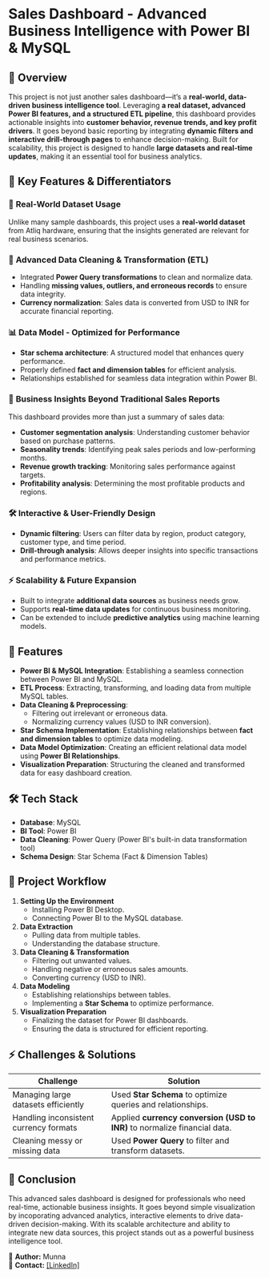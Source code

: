 # Sales Dashboard - Advanced Business Intelligence with Power BI & MySQL

## 📌 Overview
This project is not just another sales dashboard—it’s a **real-world, data-driven business intelligence tool**. Leveraging **a real dataset, advanced Power BI features, and a structured ETL pipeline**, this dashboard provides actionable insights into **customer behavior, revenue trends, and key profit drivers**. It goes beyond basic reporting by integrating **dynamic filters and interactive drill-through pages** to enhance decision-making. Built for scalability, this project is designed to handle **large datasets and real-time updates**, making it an essential tool for business analytics.

## 🎯 Key Features & Differentiators

### 🚀 **Real-World Dataset Usage**
Unlike many sample dashboards, this project uses a **real-world dataset** from Atliq hardware, ensuring that the insights generated are relevant for real business scenarios.

### 🔗 **Advanced Data Cleaning & Transformation (ETL)**
- Integrated **Power Query transformations** to clean and normalize data.
- Handling **missing values, outliers, and erroneous records** to ensure data integrity.
- **Currency normalization**: Sales data is converted from USD to INR for accurate financial reporting.

### 📊 **Data Model - Optimized for Performance**
- **Star schema architecture**: A structured model that enhances query performance.
- Properly defined **fact and dimension tables** for efficient analysis.
- Relationships established for seamless data integration within Power BI.

### 🎯 **Business Insights Beyond Traditional Sales Reports**
This dashboard provides more than just a summary of sales data:
- **Customer segmentation analysis**: Understanding customer behavior based on purchase patterns.
- **Seasonality trends**: Identifying peak sales periods and low-performing months.
- **Revenue growth tracking**: Monitoring sales performance against targets.
- **Profitability analysis**: Determining the most profitable products and regions.

### 🛠 **Interactive & User-Friendly Design**
- **Dynamic filtering**: Users can filter data by region, product category, customer type, and time period.
- **Drill-through analysis**: Allows deeper insights into specific transactions and performance metrics.

### ⚡ **Scalability & Future Expansion**
- Built to integrate **additional data sources** as business needs grow.
- Supports **real-time data updates** for continuous business monitoring.
- Can be extended to include **predictive analytics** using machine learning models.


## 🚀 Features
- **Power BI & MySQL Integration**: Establishing a seamless connection between Power BI and MySQL.
- **ETL Process**: Extracting, transforming, and loading data from multiple MySQL tables.
- **Data Cleaning & Preprocessing**:
  - Filtering out irrelevant or erroneous data.
  - Normalizing currency values (USD to INR conversion).
- **Star Schema Implementation**: Establishing relationships between **fact and dimension tables** to optimize data modeling.
- **Data Model Optimization**: Creating an efficient relational data model using **Power BI Relationships**.
- **Visualization Preparation**: Structuring the cleaned and transformed data for easy dashboard creation.

## 🛠 Tech Stack
- **Database**: MySQL
- **BI Tool**: Power BI
- **Data Cleaning**: Power Query (Power BI's built-in data transformation tool)
- **Schema Design**: Star Schema (Fact & Dimension Tables)

## 📂 Project Workflow
1. **Setting Up the Environment**
   - Installing Power BI Desktop.
   - Connecting Power BI to the MySQL database.
2. **Data Extraction**
   - Pulling data from multiple tables.
   - Understanding the database structure.
3. **Data Cleaning & Transformation**
   - Filtering out unwanted values.
   - Handling negative or erroneous sales amounts.
   - Converting currency (USD to INR).
4. **Data Modeling**
   - Establishing relationships between tables.
   - Implementing a **Star Schema** to optimize performance.
5. **Visualization Preparation**
   - Finalizing the dataset for Power BI dashboards.
   - Ensuring the data is structured for efficient reporting.


## ⚡ Challenges & Solutions
| Challenge | Solution |
|-----------|----------|
| Managing large datasets efficiently | Used **Star Schema** to optimize queries and relationships. |
| Handling inconsistent currency formats | Applied **currency conversion (USD to INR)** to normalize financial data. |
| Cleaning messy or missing data | Used **Power Query** to filter and transform datasets. |


## 📌 Conclusion
This advanced sales dashboard is designed for professionals who need real-time, actionable business insights. It goes beyond simple visualization by incoporating advanced analytics, interactive elements to drive data-driven decision-making. With its scalable architecture and ability to integrate new data sources, this project stands out as a powerful business intelligence tool.

📌 **Author:** Munna  
📧 **Contact:** [\[LinkedIn\]  ](http://linkedin.com/in/munna-a4ab07253)


